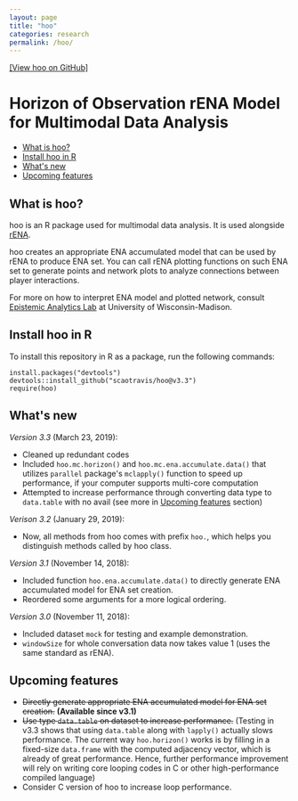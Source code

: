 ```yaml
---
layout: page
title: "hoo"
categories: research
permalink: /hoo/
---
```


[\[View hoo on GitHub\]](https://github.com/scaotravis/hoo)

# Horizon of Observation rENA Model for Multimodal Data Analysis

* [What is hoo?](#what-is-hoo)
* [Install hoo in R](#install-hoo-in-r)
* [What's new](#whats-new)
* [Upcoming features](#upcoming-features)

## What is hoo?
hoo is an R package used for multimodal data analysis. It is used alongside [rENA](https://cran.r-project.org/web/packages/rENA/index.html).

hoo creates an appropriate ENA accumulated model that can be used by rENA to produce ENA set. You can call rENA plotting functions on such ENA set to generate points and network plots to analyze connections between player interactions.

For more on how to interpret ENA model and plotted network, consult [Epistemic Analytics Lab](http://www.epistemicanalytics.org/) at University of Wisconsin-Madison.

## Install hoo in R
To install this repository in R as a package, run the following commands:
```{r}
install.packages("devtools")
devtools::install_github("scaotravis/hoo@v3.3")
require(hoo)
```

## What's new

*Version 3.3* (March 23, 2019): 
* Cleaned up redundant codes
* Included `hoo.mc.horizon()` and `hoo.mc.ena.accumulate.data()` that utilizes `parallel` package's `mclapply()` function to speed up performance, if your computer supports multi-core computation
* Attempted to increase performance through converting data type to `data.table` with no avail (see more in [Upcoming features](#upcoming-features) section)

*Verison 3.2* (January 29, 2019):
* Now, all methods from hoo comes with prefix `hoo.`, which helps you distinguish methods called by hoo class.

*Version 3.1* (November 14, 2018):
* Included function `hoo.ena.accumulate.data()` to directly generate ENA accumulated model for ENA set creation.
* Reordered some arguments for a more logical ordering.

*Version 3.0* (November 11, 2018):

* Included dataset `mock` for testing and example demonstration.
* `windowSize` for whole conversation data now takes value 1 (uses the same standard as rENA).

## Upcoming features

* ~~Directly generate appropriate ENA accumulated model for ENA set creation.~~ **(Available since v3.1)**
* ~~Use type `data.table` on dataset to increase performance.~~ (Testing in v3.3 shows that using `data.table` along with `lapply()` actually slows performance. The current way `hoo.horizon()` works is by filling in a fixed-size `data.frame` with the computed adjacency vector, which is already of great performance. Hence, further performance improvement will rely on writing core looping codes in C or other high-performance compiled language)
* Consider C version of hoo to increase loop performance.